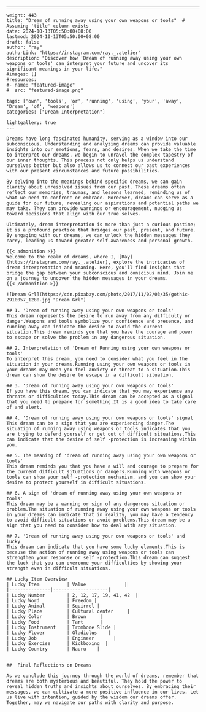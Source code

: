---
    weight: 443
    title: "Dream of running away using your own weapons or tools"  # Assuming 'title' column exists
    date: 2024-10-13T05:50:00+08:00
    lastmod: 2024-10-13T05:50:00+08:00
    draft: false
    author: "ray"
    authorLink: "https://instagram.com/ray._.atelier"
    description: "Discover how 'Dream of running away using your own weapons or tools' can interpret your future and uncover its significant meanings in your life."
    #images: []
    #resources:
    #- name: "featured-image"
    #  src: "featured-image.png"
    
    tags: ['own', 'tools', 'or', 'running', 'using', 'your', 'away', 'Dream', 'of', 'weapons']
    categories: ["Dream Interpretation"]
    
    lightgallery: true
    ---
    
    Dreams have long fascinated humanity, serving as a window into our subconscious. Understanding and analyzing dreams can provide valuable insights into our emotions, fears, and desires. When we take the time to interpret our dreams, we begin to unravel the complex tapestry of our inner thoughts. This process not only helps us understand ourselves better but also allows us to connect our past experiences with our present circumstances and future possibilities.
    
    By delving into the meanings behind specific dreams, we can gain clarity about unresolved issues from our past. These dreams often reflect our memories, traumas, and lessons learned, reminding us of what we need to confront or embrace. Moreover, dreams can serve as a guide for our future, revealing our aspirations and potential paths we may take. They can provide warnings or encouragement, nudging us toward decisions that align with our true selves.
    
    Ultimately, dream interpretation is more than just a curious pastime; it is a profound practice that bridges our past, present, and future. By engaging with our dreams, we can unlock the hidden messages they carry, leading us toward greater self-awareness and personal growth.
    
    {{< admonition >}}
    Welcome to the realm of dreams, where I, [Ray](https://instagram.com/ray._.atelier), explore the intricacies of dream interpretation and meaning. Here, you’ll find insights that bridge the gap between your subconscious and conscious mind. Join me on a journey to uncover the hidden messages in your dreams.
    {{< /admonition >}}
    
    ![Dream Grl](https://cdn.pixabay.com/photo/2017/11/02/03/35/gothic-2910057_1280.jpg "Dream Grl")
    
    ## 1. 'Dream of running away using your own weapons or tools'
    This dream represents the desire to run away from any difficulty or danger.Weapons and tools symbolize your confidence and presence, and running away can indicate the desire to avoid the current situation.This dream reminds you that you have the courage and power to escape or solve the problem in any dangerous situation.
    
    ## 2. Interpretation of 'Dream of Running using your own weapons or tools'
    To interpret this dream, you need to consider what you feel in the situation in your dreams.Running using your own weapons or tools in your dreams may mean you feel anxiety or threat to a situation.This dream can show the desire to escape in a difficult situation.
    
    ## 3. 'Dream of running away using your own weapons or tools'
    If you have this dream, you can indicate that you may experience any threats or difficulties today.This dream can be accepted as a signal that you need to prepare for something.It is a good idea to take care of and alert.
    
    ## 4. 'Dream of running away using your own weapons or tools' signal
    This dream can be a sign that you are experiencing danger.The situation of running away using weapons or tools indicates that you are trying to defend yourself or get out of difficult situations.This can indicate that the desire of self -protection is increasing within you.
    
    ## 5. The meaning of 'dream of running away using your own weapons or tools'
    This dream reminds you that you have a will and courage to prepare for the current difficult situations or dangers.Running with weapons or tools can show your self -protection mechanism, and you can show your desire to protect yourself in difficult situations.
    
    ## 6. A sign of 'dream of running away using your own weapons or tools'
    This dream may be a warning or sign of any dangerous situation or problem.The situation of running away using your own weapons or tools in your dreams can indicate that in reality, you may have a tendency to avoid difficult situations or avoid problems.This dream may be a sign that you need to consider how to deal with any situation.
    
    ## 7. 'Dream of running away using your own weapons or tools' and lucky
    This dream can indicate that you have some lucky elements.This is because the action of running away using weapons or tools can strengthen your response or self -protection.This dream can suggest the luck that you can overcome your difficulties by showing your strength even in difficult situations.
    
    ## Lucky Item Overview
    | Lucky Item          | Value              |
    |---------------|--------------------|
    | Lucky Number        | 2, 12, 17, 19, 41, 42  |
    | Lucky Word          | Freedom |
    | Lucky Animal        | Squirrel |
    | Lucky Place         | Cultural center     |
    | Lucky Color         | Brown     |
    | Lucky Food          | Tart      |
    | Lucky Instrument    | Trombone Slide |
    | Lucky Flower        | Gladiolus    |
    | Lucky Job           | Engineer       |
    | Lucky Exercise      | Kickboxing  |
    | Lucky Country       | Nauru    |
    
    
    ##  Final Reflections on Dreams
    
    As we conclude this journey through the world of dreams, remember that dreams are both mysterious and beautiful. They hold the power to reveal hidden truths and insights about ourselves. By embracing their messages, we can cultivate a more positive influence in our lives. Let us live with intention, guided by the wisdom our dreams offer. Together, may we navigate our paths with clarity and purpose.
    